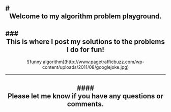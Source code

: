 #<center>Welcome to my algorithm problem playground. 
----
###<center>This is where I post my solutions to the problems I do for fun! 
----
<center>![funny algorithm](http://www.pagetrafficbuzz.com/wp-content/uploads/2011/08/googlejoke.jpg)

----
####<center>Please let me know if you have any questions or comments.  
----
